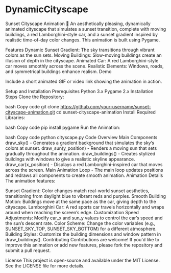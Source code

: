 # DynamicCityscape
Sunset Cityscape Animation 🌇
An aesthetically pleasing, dynamically animated cityscape that simulates a sunset transition, complete with moving buildings, a red Lamborghini-style car, and a sunset gradient inspired by realistic time-of-day color changes. This animation is built using Pygame.

Features
Dynamic Sunset Gradient: The sky transitions through vibrant colors as the sun sets.
Moving Buildings: Slow-moving buildings create an illusion of depth in the cityscape.
Animated Car: A red Lamborghini-style car moves smoothly across the scene.
Realistic Elements: Windows, roads, and symmetrical buildings enhance realism.
Demo

Include a short animated GIF or video link showing the animation in action.

Setup and Installation
Prerequisites
Python 3.x
Pygame 2.x
Installation Steps
Clone the Repository:

bash
Copy code
git clone https://github.com/your-username/sunset-cityscape-animation.git
cd sunset-cityscape-animation
Install Required Libraries:

bash
Copy code
pip install pygame
Run the Animation:

bash
Copy code
python cityscape.py
Code Overview
Main Components
draw_sky() - Generates a gradient background that simulates the sky’s colors at sunset.
draw_sun(y_position) - Renders a moving sun that sets gradually throughout the animation.
draw_buildings() - Creates stylized buildings with windows to give a realistic skyline appearance.
draw_car(x_position) - Displays a red Lamborghini-inspired car that moves across the screen.
Main Animation Loop - The main loop updates positions and redraws all components to create smooth animation.
Animation Details
The animation features:

Sunset Gradient: Color changes match real-world sunset aesthetics, transitioning from daylight blue to vibrant reds and purples.
Smooth Building Motion: Buildings move at the same pace as the car, giving depth to the cityscape.
Lamborghini Car: A red sports car travels horizontally and wraps around when reaching the screen’s edge.
Customization
Speed Adjustments: Modify car_x and sun_y values to control the car’s speed and the sun’s descent rate.
Color Scheme: Change the color variables (e.g., SUNSET_SKY_TOP, SUNSET_SKY_BOTTOM) for a different atmosphere.
Building Styles: Customize the building dimensions and window pattern in draw_buildings().
Contributing
Contributions are welcome! If you'd like to improve this animation or add new features, please fork the repository and submit a pull request.

License
This project is open-source and available under the MIT License. See the LICENSE file for more details.


